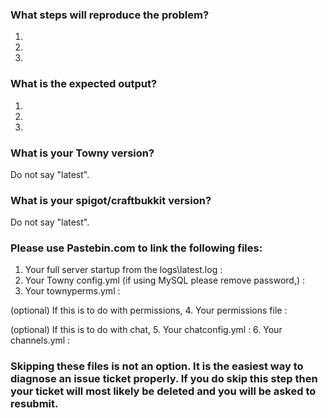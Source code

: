 ### What steps will reproduce the problem?
1.
2.
3.


### What is the expected output?
1.
2.
3.


### What is your Towny version?
Do not say "latest".


### What is your spigot/craftbukkit version?
Do not say "latest".



### Please use Pastebin.com to link the following files:
1. Your full server startup from the logs\latest.log :
2. Your Towny config.yml (if using MySQL please remove password,) :
3. Your townyperms.yml :

(optional) If this is to do with permissions, 
4. Your permissions file :

(optional) If this is to do with chat,
5. Your chatconfig.yml :
6. Your channels.yml :

### Skipping these files is not an option. It is the easiest way to diagnose an issue ticket properly. If you do skip this step then your ticket will most likely be deleted and you will be asked to resubmit.